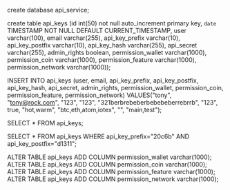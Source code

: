 
create database api_service;


create table api_keys (id int(50) not null auto_increment primary key, `date` TIMESTAMP NOT NULL DEFAULT CURRENT_TIMESTAMP, user varchar(100), email varchar(255), api_key_prefix varchar(10), api_key_postfix varchar(10), api_key_hash varchar(255), api_secret varchar(255), admin_rights boolean, permission_wallet varchar(1000), permission_coin varchar(1000), permission_feature varchar(1000), permission_network varchar(1000));


INSERT INTO api_keys (user, email, api_key_prefix, api_key_postfix, api_key_hash, api_secret, admin_rights, permission_wallet, permission_coin, permission_feature, permission_network) VALUES("tony", "tony@rock.com", "123", "123", "321berbrebeberbebebeberrebrrb", "123", true, "hot,warm", "btc,eth,atom,iotex", "", "main,test");

SELECT * FROM api_keys;


SELECT * FROM api_keys WHERE api_key_prefix="20c6b" AND api_key_postfix="d1311";

ALTER TABLE api_keys ADD COLUMN permission_wallet varchar(1000);
ALTER TABLE api_keys ADD COLUMN permission_coin varchar(1000);
ALTER TABLE api_keys ADD COLUMN permission_feature varchar(1000);
ALTER TABLE api_keys ADD COLUMN permission_network varchar(1000);
